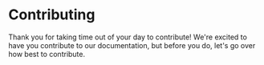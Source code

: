 # Contributing

Thank you for taking time out of your day to contribute! We're excited
to have you contribute to our documentation, but before you do, let's go
over how best to contribute.

